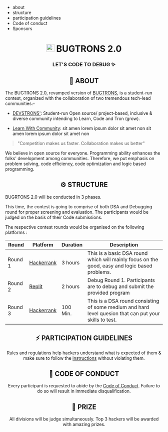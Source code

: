 
- about
- structure
- participation guidelines
- Code of conduct
- Sponsors


<div style="text-align:center;">

# <img src="https://media.discordapp.net/attachments/888838979728855080/914446960877006898/logov1.2.png?width=537&height=618" width=25px > BUGTRONS 2.0
### LET'S CODE TO DEBUG ✨
</div>

<!-- ! Head banner for the event -->

<div style="text-align:center;"> 

## 🤖 ABOUT
</div>

The BUGTRONS 2.0, revamped version of [BUGTRONS](https://github.com/devstrons/bugtrons), is a student-run contest, organized with the collaboration of two tremendous tech-lead communities:-
 
- [DEVSTRONS'](https://devstrons.bio.link/): Student-run Open source/ project-based, inclusive & diverse community intending to Learn, Code and Tron (grow).

- [Learn With Community](): sit amen lorem ipsum dolor sit amet non sit amen lorem ipsum dolor sit amet non

> "Competition makes us faster. Collaboration makes us better"

We believe in open source for everyone. Programming ability enhances the folks' development among communities. Therefore, we put emphasis on problem solving, code efficiency, code optimization and logic based programming.

<div style="text-align:center;">
 
 ## ⚙ STRUCTURE

</div>

BUGRTONS 2.0 will be conducted in 3 phases. 

This time, the contest is going to comprise of both DSA and Debugging round for proper screening and evaluation. The participants would be judged on the basis of their Code submissions.

The respective contest rounds would be organised on the following platforms :

 |Round| Platform | Duration | Description |
 | --- | --- | --- | --- |
 |Round 1 |[Hackerrank](https://www.hackerrank.com/)| 3 hours |This is a basic DSA round which will mainly focus on the good, easy and logic based problems. |
 |Round 2 |[Replit](https://replit.com/)| 2 hours | Debug Round 1. Participants are to debug and submit the provided program |
 |Round 3 |[Hackerrank](https://www.hackerrank.com/)| 100 Min. | This is a DSA round consisting of some medium and hard level quesion that can put your skills to test. |

<!-- 
!Debug Round 1. Participants are to debug and submit the provided program
 -->

<div style="text-align:center">

## ⚡ PARTICIPATION GUIDELINES

Rules and regulations help hackers understand what is expected of them & make sure to follow the [instructions]() without violating them.
</div>


<div style="text-align:center">

## 📰 CODE OF CONDUCT

Every participant is requested to abide by the [Code of Conduct](). Failure to do so will result in immediate disqualification.

</div>

<div style="text-align:center">

## 👕 PRIZE

All divisions will be judge simultaneously. Top 3 hackers will be awarded with amazing prizes.
</div>

<!--

!- Sequel of Bugtrons
!- In collaboration with LWC

!- About devstrons
!- LWC

!- catchy quote (learning + putting the learnings to test)
!- Motive

-->

